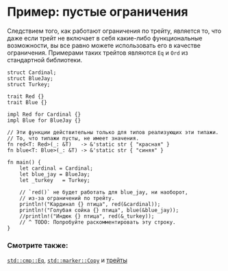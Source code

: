 # Пример: пустые ограничения

Следствием того, как работают ограничения по трейту, является то, что даже если трейт не включает в себя какие-либо функциональные возможности, вы все равно можете использовать его в качестве ограничения. Примерами таких трейтов являются `Eq` и `Ord` из стандартной библиотеки.

```rust,editable
struct Cardinal;
struct BlueJay;
struct Turkey;

trait Red {}
trait Blue {}

impl Red for Cardinal {}
impl Blue for BlueJay {}

// Эти функции действительны только для типов реализующих эти типажи.
// То, что типажи пусты, не имеет значения.
fn red<T: Red>(_: &T)   -> &'static str { "красная" }
fn blue<T: Blue>(_: &T) -> &'static str { "синяя" }

fn main() {
    let cardinal = Cardinal;
    let blue_jay = BlueJay;
    let _turkey   = Turkey;

    // `red()` не будет работать для blue_jay, ни наоборот,
    // из-за ограничений по трейту.
    println!("Кардинал {} птица", red(&cardinal));
    println!("Голубая сойка {} птица", blue(&blue_jay));
    //println!("Индюк {} птица", red(&_turkey));
    // ^ TODO: Попробуйте раскомментировать эту строку.
}
```

### Смотрите также:

[`std::cmp::Eq`], [`std::marker::Copy`] и [трейты]


[`std::cmp::Eq`]: https://doc.rust-lang.org/std/cmp/trait.Eq.html
[`std::marker::Copy`]: https://doc.rust-lang.org/std/marker/trait.Copy.html
[трейты]: ../../trait.md
